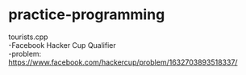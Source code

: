 # practice-programming

tourists.cpp\
-Facebook Hacker Cup Qualifier\
-problem: https://www.facebook.com/hackercup/problem/1632703893518337/
